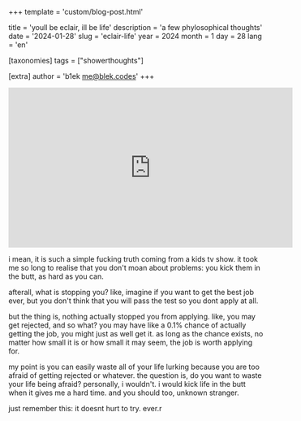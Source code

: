 +++
template = 'custom/blog-post.html'

title = 'youll be eclair, ill be life'
description = 'a few phylosophical thoughts'
date = '2024-01-28'
slug = 'eclair-life'
year = 2024
month = 1
day = 28
lang = 'en'

[taxonomies]
tags = ["showerthoughts"]

[extra]
author = 'b1ek <me@blek.codes>'
+++

<p align='center'>
    <iframe width="560" height="315" src="https://www.youtube-nocookie.com/embed/gNxFGHsEMUI?si=cloIuWNCp__637NV" title="YouTube video player" frameborder="0" allow="accelerometer; autoplay; clipboard-write; encrypted-media; gyroscope; picture-in-picture; web-share" allowfullscreen></iframe>
</p>

i mean, it is such a simple fucking truth coming from a kids tv show.
it took me so long to realise that you don't moan about problems: you kick them in the butt, as hard as you can.

afterall, what is stopping you? like, imagine if you want to get the best job ever, but you don't think that you will pass the test so you dont apply at all.

but the thing is, nothing actually stopped you from applying. like, you may get rejected, and so what? you may have like a 0.1% chance of actually getting the job, you might just as well get it. as long as the chance exists, no matter how small it is or how small it may seem, the job is worth applying for.

my point is you can easily waste all of your life lurking because you are too afraid of getting rejected or whatever. the question is, do you want to waste your life being afraid? personally, i wouldn't. i would kick life in the butt when it gives me a hard time. and you should too, unknown stranger.

just remember this: it doesnt hurt to try. ever.r
